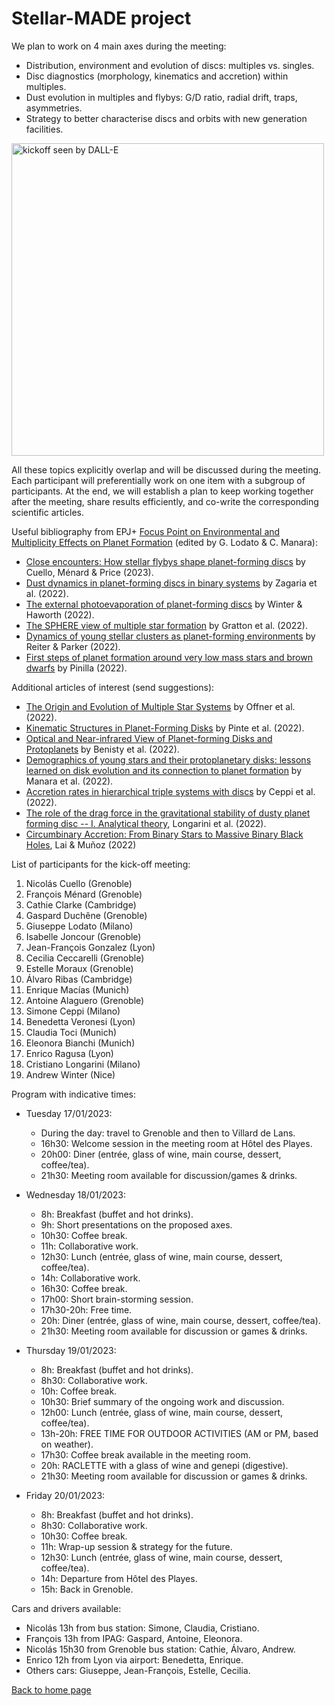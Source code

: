 # Stellar-MADE project

We plan to work on 4 main axes during the meeting: 
- Distribution, environment and evolution of discs: multiples vs. singles.
- Disc diagnostics (morphology, kinematics and accretion) within multiples.
- Dust evolution in multiples and flybys: G/D ratio, radial drift, traps, asymmetries.
- Strategy to better characterise discs and orbits with new generation facilities.

<img src="https://nicolascuello.github.io/Stellar-MADE/images/DALLE-kickoff.png" alt="kickoff seen by DALL-E" width="500"/>

All these topics explicitly overlap and will be discussed during the meeting. Each participant will preferentially work on one item with a subgroup of participants. At the end, we will establish a plan to keep working together after the meeting, share results efficiently, and co-write the corresponding scientific articles.

Useful bibliography from EPJ+ [Focus Point on Environmental and Multiplicity Effects on Planet Formation](https://epjplus.epj.org/component/toc/?task=topic&id=1726) (edited by G. Lodato & C. Manara):
- [Close encounters: How stellar flybys shape planet-forming discs](https://arxiv.org/abs/2207.09752) by Cuello, Ménard & Price (2023).
- [Dust dynamics in planet-forming discs in binary systems](https://arxiv.org/abs/2212.07711) by Zagaria et al. (2022).
- [The external photoevaporation of planet-forming discs](https://arxiv.org/abs/2206.11910) by Winter & Haworth (2022).
- [The SPHERE view of multiple star formation](https://arxiv.org/abs/2211.01718) by Gratton et al. (2022).
- [Dynamics of young stellar clusters as planet-forming environments](https://arxiv.org/abs/2209.03889) by Reiter & Parker (2022).
- [First steps of planet formation around very low mass stars and brown dwarfs](https://arxiv.org/abs/2210.06560) by Pinilla (2022).

Additional articles of interest (send suggestions):
- [The Origin and Evolution of Multiple Star Systems](https://arxiv.org/abs/2203.10066) by Offner et al. (2022).
- [Kinematic Structures in Planet-Forming Disks](https://arxiv.org/abs/2203.09528) by Pinte et al. (2022).
- [Optical and Near-infrared View of Planet-forming Disks and Protoplanets](https://arxiv.org/abs/2203.09991) by Benisty et al. (2022).
- [Demographics of young stars and their protoplanetary disks: lessons learned on disk evolution and its connection to planet formation](https://arxiv.org/abs/2203.09930) by Manara et al. (2022).
- [Accretion rates in hierarchical triple systems with discs](https://arxiv.org/abs/2205.08784) by Ceppi et al. (2022).
- [The role of the drag force in the gravitational stability of dusty planet forming disc -- I. Analytical theory](https://arxiv.org/abs/2212.04986), Longarini et al. (2022).
- [Circumbinary Accretion: From Binary Stars to Massive Binary Black Holes](https://arxiv.org/abs/2211.00028), Lai & Muñoz (2022)

List of participants for the kick-off meeting:
1. Nicolás Cuello (Grenoble)
2. François Ménard (Grenoble)
3. Cathie Clarke (Cambridge)
4. Gaspard Duchêne (Grenoble)
5. Giuseppe Lodato (Milano) 
6. Isabelle Joncour (Grenoble)
7. Jean-François Gonzalez (Lyon)
8. Cecilia Ceccarelli (Grenoble)
9. Estelle Moraux (Grenoble)
10. Álvaro Ribas (Cambridge)
11. Enrique Macías (Munich)
12. Antoine Alaguero (Grenoble)
13. Simone Ceppi (Milano)
14. Benedetta Veronesi (Lyon)
15. Claudia Toci (Munich)
16. Eleonora Bianchi (Munich)
17. Enrico Ragusa (Lyon)
18. Cristiano Longarini (Milano)
19. Andrew Winter (Nice)

Program with indicative times:  

- Tuesday 17/01/2023:  
    - During the day: travel to Grenoble and then to Villard de Lans.
    - 16h30: Welcome session in the meeting room at Hôtel des Playes.
    - 20h00: Diner (entrée, glass of wine, main course, dessert, coffee/tea).
    - 21h30: Meeting room available for discussion/games & drinks.  

- Wednesday 18/01/2023:  
    - 8h: Breakfast (buffet and hot drinks).
    - 9h: Short presentations on the proposed axes.
    - 10h30: Coffee break.
    - 11h: Collaborative work.
    - 12h30: Lunch (entrée, glass of wine, main course, dessert, coffee/tea).
    - 14h: Collaborative work.
    - 16h30: Coffee break.
    - 17h00: Short brain-storming session.
    - 17h30-20h: Free time.
    - 20h: Diner (entrée, glass of wine, main course, dessert, coffee/tea).
    - 21h30: Meeting room available for discussion or games & drinks.  

- Thursday 19/01/2023:
    - 8h: Breakfast (buffet and hot drinks).
    - 8h30: Collaborative work.
    - 10h: Coffee break.
    - 10h30: Brief summary of the ongoing work and discussion.
    - 12h00: Lunch (entrée, glass of wine, main course, dessert, coffee/tea).
    - 13h-20h: FREE TIME FOR OUTDOOR ACTIVITIES (AM or PM, based on weather).
    - 17h30: Coffee break available in the meeting room.
    - 20h: RACLETTE with a glass of wine and genepi (digestive).
    - 21h30: Meeting room available for discussion or games & drinks.  

- Friday 20/01/2023:
    - 8h: Breakfast (buffet and hot drinks).
    - 8h30: Collaborative work.
    - 10h30: Coffee break.
    - 11h: Wrap-up session & strategy for the future.
    - 12h30: Lunch (entrée, glass of wine, main course, dessert, coffee/tea).
    - 14h: Departure from Hôtel des Playes.
    - 15h: Back in Grenoble.  

Cars and drivers available:
- Nicolás 13h from bus station: Simone, Claudia, Cristiano.
- François 13h from IPAG: Gaspard, Antoine, Eleonora.
- Nicolás 15h30 from Grenoble bus station: Cathie, Álvaro, Andrew.
- Enrico 12h from Lyon via airport: Benedetta, Enrique.
- Others cars: Giuseppe, Jean-François, Estelle, Cecilia.

[Back to home page](https://nicolascuello.github.io/Stellar-MADE/)
